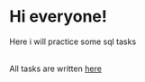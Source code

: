 <h1>Hi everyone!</h1>
Here i will practice some sql tasks 
<br><br>
<p>All tasks are written <a color: blue; href="https://github.com/NickTimosh/sql_practice/tree/main">here</a></p>
